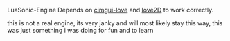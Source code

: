 LuaSonic-Engine Depends on [cimgui-love](https://codeberg.org/apicici/cimgui-love) and [love2D](https://www.love2d.org/) to work correctly.

this is not a real engine, its very janky and will most likely stay this way, this was just something i was doing for fun and to learn
